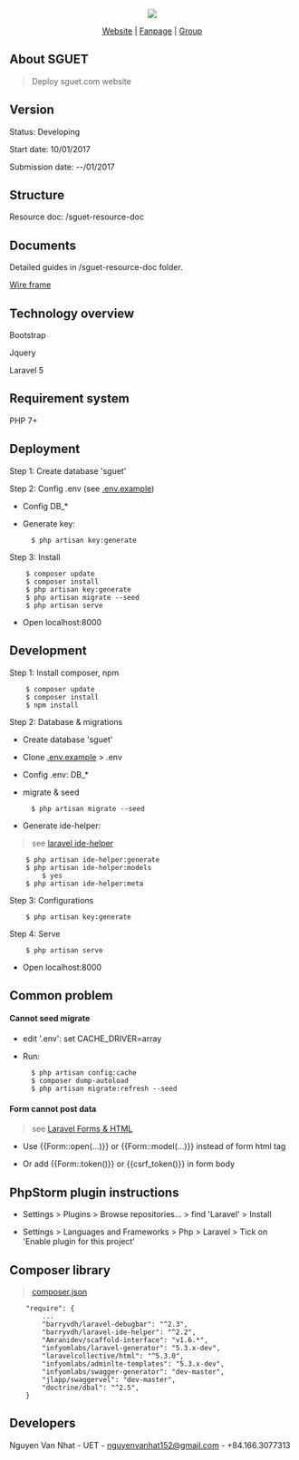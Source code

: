 <p align="center"><a href="http://sguet.com/"><img src="http://sguet.com/sites/default/files/SGUET.png"></a></p>

<p align="center">
<a href="http://sguet.com/">Website</a> |
<a href="https://www.facebook.com/SupportGroupUET/">Fanpage</a> |
<a href="https://www.facebook.com/groups/sguet/">Group</a>
</p>

## About SGUET

> Deploy sguet.com website

## Version

Status: Developing

Start date: 10/01/2017

Submission date: --/01/2017

## Structure

Resource doc: /sguet-resource-doc

## Documents

Detailed guides in /sguet-resource-doc folder.

[Wire frame](https://docs.google.com/document/d/1y9t4rCHEjLX9YyTqoe1lS81bljDGS3qCd3NLwv76lfs/edit)

## Technology overview

Bootstrap

Jquery

Laravel 5

## Requirement system

PHP 7+

## Deployment

Step 1: Create database 'sguet'

Step 2: Config .env (see [.env.example](https://github.com/nvn01234/sguet/blob/master/.env.example))

- Config DB_*    

- Generate key:

        $ php artisan key:generate

Step 3: Install

        $ composer update
        $ composer install
        $ php artisan key:generate
        $ php artisan migrate --seed
        $ php artisan serve
        
- Open localhost:8000
    
## Development

Step 1: Install composer, npm

        $ composer update
        $ composer install
        $ npm install

Step 2: Database & migrations

- Create database 'sguet'

- Clone [.env.example](https://github.com/nvn01234/sguet/blob/master/.env.example) > .env

- Config .env: DB_*

- migrate & seed

        $ php artisan migrate --seed
        
- Generate ide-helper:

> see [laravel ide-helper](https://github.com/barryvdh/laravel-ide-helper)

        $ php artisan ide-helper:generate
        $ php artisan ide-helper:models
            $ yes
        $ php artisan ide-helper:meta
        
Step 3: Configurations
  
        $ php artisan key:generate
    
Step 4: Serve
  
        $ php artisan serve

- Open localhost:8000
    
## Common problem

#### Cannot seed migrate

- edit '.env': set CACHE_DRIVER=array

- Run:

        $ php artisan config:cache
        $ composer dump-autoload
        $ php artisan migrate:refresh --seed
    
#### Form cannot post data

> see [Laravel Forms & HTML](https://laravel.com/docs/4.2/html)

- Use {{Form::open(...)}} or {{Form::model(...)}} instead of form html tag 

- Or add {{Form::token()}} or {{csrf_token()}} in form body
    
## PhpStorm plugin instructions

- Settings > Plugins > Browse repositories... > find 'Laravel' > Install

- Settings > Languages and Frameworks > Php > Laravel > Tick on 'Enable plugin for this project'
    
## Composer library

> [composer.json](https://github.com/nvn01234/sguet/blob/master/composer.json)

        "require": {
            ...
            "barryvdh/laravel-debugbar": "^2.3",  
            "barryvdh/laravel-ide-helper": "^2.2",
            "Amranidev/scaffold-interface": "v1.6.*",
            "infyomlabs/laravel-generator": "5.3.x-dev",
            "laravelcollective/html": "^5.3.0",
            "infyomlabs/adminlte-templates": "5.3.x-dev",
            "infyomlabs/swagger-generator": "dev-master",
            "jlapp/swaggervel": "dev-master",
            "doctrine/dbal": "^2.5",
        }
    
## Developers

Nguyen Van Nhat - UET - nguyenvanhat152@gmail.com - +84.166.3077313
